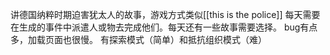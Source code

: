讲德国纳粹时期迫害犹太人的故事，游戏方式类似[[this is the police]]  每天需要在生成的事件中派遣人或物去完成他们。每天还有一些故事需要选择。
bug有点多，加载页面也很慢。
有探索模式（简单）和抵抗组织模式（难）